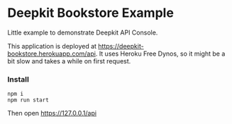 # Deepkit Bookstore Example

Little example to demonstrate Deepkit API Console.

This application is deployed at https://deepkit-bookstore.herokuapp.com/api. It uses Heroku Free Dynos,
so it might be a bit slow and takes a while on first request.

### Install

```
npm i
npm run start
```


Then open https://127.0.0.1/api

